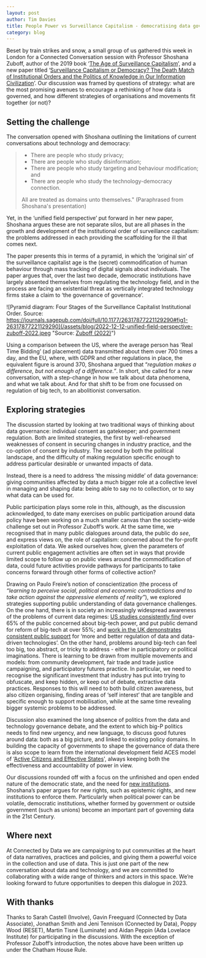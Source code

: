 ```yaml
---
layout: post
author: Tim Davies
title: People Power vs Surveillance Capitalism - democratising data governance
category: blog
---
```


Beset by train strikes and snow, a small group of us gathered this week in London for a Connected Conversation session with Professor Shoshana Zuboff, author of the 2019 book ‘[The Age of Surveillance Capitalism](https://en.wikipedia.org/wiki/The_Age_of_Surveillance_Capitalism)’, and a new paper titled ‘[Surveillance Capitalism or Democracy? The Death Match of Institutional Orders and the Politics of Knowledge in Our Information Civilization](https://journals.sagepub.com/doi/full/10.1177/26317877221129290)’. Our discussion was framed by questions of strategy: what are the most promising avenues to encourage a rethinking of how data is governed, and how different strategies of organisations and movements fit together (or not)?


## Setting the challenge

The conversation opened with Shoshana outlining the limitations of current conversations about technology and democracy: 


> * There are people who study privacy;
> * There are people who study disinformation;
> * There are people who study targeting and behaviour modification; and 
> * There are people who study the technology-democracy connection. 
>
> All are treated as domains unto themselves." (Paraphrased from Shoshana's presentation)


Yet, in the ‘unified field perspective’ put forward in her new paper, Shoshana argues these are not separate silos, but are all phases in the growth and development of the institutional order of surveillance capitalism: the problems addressed in each providing the scaffolding for the ill that comes next. 

The paper presents this in terms of a pyramid, in which the ‘original sin’ of the surveillance capitalist age is the (secret) commodification of human behaviour through mass tracking of digital signals about individuals. The paper argues that, over the last two decade, democratic institutions have largely absented themselves from regulating the technology field, and in the process are facing an existential threat as vertically integrated technology firms stake a claim to ‘the governance of governance’. 


![Pyramid diagram: Four Stages of the Surveillance Capitalist Institutional Order. Source: https://journals.sagepub.com/doi/full/10.1177/26317877221129290#fig1-26317877221129290](/assets/blog/2022-12-12-unified-field-perspective-zuboff-2022.jpeg "Source: [Zuboff (2022)](https://journals.sagepub.com/doi/full/10.1177/26317877221129290)")


Using a comparison between the US, where the average person has ‘Real Time Bidding’ (ad placement) data transmitted about them over 700 times a day, and the EU, where, with GDPR and other regulations in place, the equivalent figure is around 370, Shoshana argued that “_regulation makes a difference, but not enough of a difference.”_. In short, she called for a new conversation, with a step-change in how we talk about data phenomena, and what we talk about. And for that shift to be from one focussed on regulation of big tech, to an abolitionist conversation.


## Exploring strategies

The discussion started by looking at two traditional ways of thinking about data governance: individual consent as gatekeeper; and government regulation. Both are limited strategies, the first by well-rehearsed weaknesses of consent in securing changes in industry practice, and the co-option of consent by industry. The second by both the political landscape, and the difficulty of making regulation specific enough to address particular desirable or unwanted impacts of data. 

Instead, there is a need to address ‘the missing middle’ of data governance: giving communities affected by data a much bigger role at a collective level in managing and shaping data: being able to say no to collection, or to say what data can be used for. 

Public participation plays some role in this, although, as the discussion acknowledged, to date many exercises on public participation around data policy have been working on a much smaller canvas than the society-wide challenge set out in Professor Zuboff’s work. At the same time, we recognised that in many public dialogues around data, the public do _see_, and express views on, the role of capitalism: concerned about the for-profit exploitation of data. We asked ourselves how, given the parameters of current public engagement activities are often set in ways that provide limited scope to follow up on public views around the commodification of data, could future activities provide pathways for participants to take concerns forward through other forms of collective action?

Drawing on Paulo Freire’s notion of conscientization (the process of _“learning to perceive social, political and economic contradictions and to take action against the oppressive elements of reality”_), we explored strategies supporting public understanding of data governance challenges. On the one hand, there is in society an increasingly widespread awareness of the problems of current data regimes: [US studies consistently find](https://techoversight.org/wp-content/uploads/2022/06/Schaffner-Big-Tech-Polling.pdf) over 65% of the public concerned about big-tech power, and put public demand for reform of big-tech at over 55%; and [work in the UK demonstrates consistent public support](https://www.adalovelaceinstitute.org/evidence-review/public-attitudes-data-regulation/) for ‘more and better regulation of data and data-driven technologies’. On the other hand, problems around big-tech can feel too big, too abstract, or tricky to address - either in participatory or political imaginations. There is learning to be drawn from multiple movements and models: from community development, fair trade and trade justice campaigning, and participatory futures practice. In particular, we need to recognise the significant investment that industry has put into trying to obfuscate, and keep hidden, or keep out of debate, extractive data practices. Responses to this will need to both build citizen awareness, but also citizen organising, finding areas of ‘self interest’ that are tangible and specific enough to support mobilisation, while at the same time revealing bigger systemic problems to be addressed.

Discussion also examined the long absence of politics from the data and technology governance debate, and the extent to which big-P politics needs to find new urgency, and new language, to discuss good futures around data: both as a big picture, and linked to existing policy domains. In building the capacity of governments to shape the governance of data there is also scope to learn from the international development field ACES model of ‘[Active Citizens and Effective States](https://policy-practice.oxfam.org/resources/from-poverty-to-power-how-active-citizens-and-effective-states-can-change-the-w-115393/)', always keeping both the effectiveness and accountability of power in view. 

Our discussions rounded off with a focus on the unfinished and open ended nature of the democratic state, and the need for [new institutions](https://www.ft.com/content/5f46f102-6741-11e9-b809-6f0d2f5705f6?shareType=nongift). Shoshana’s paper argues for new rights, such as epistemic rights, and new institutions to enforce them. Particularly when political power can be volatile, democratic institutions, whether formed by government or outside government (such as unions) become an important part of governing data in the 21st Century. 


## Where next

At Connected by Data we are campaigning to put communities at the heart of data narratives, practices and policies, and giving them a powerful voice in the collection and use of data. This is just one part of the new conversation about data and technology, and we are committed to collaborating with a wide range of thinkers and actors in this space. We’re looking forward to future opportunities to deepen this dialogue in 2023. 


## With thanks
Thanks to Sarah Castell (Involve), Gavin Freeguard (Connected by Data Associate), Jonathan Smith and Jeni Tennison (Connected by Data), Poppy Wood (RESET), Martin Tisné (Luminate) and Aidan Peppin (Ada Lovelace Institute) for participating in the discussions. With the exception of Professor Zuboff’s introduction, the notes above have been written up under the Chatham House Rule. 
